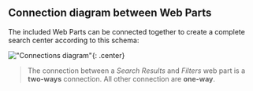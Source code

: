 ## Connection diagram between Web Parts

The included Web Parts can be connected together to create a complete search center according to this schema:

!["Connections diagram"](../assets/connections_flow.png){: .center}

> The connection between a _Search Results_ and _Filters_ web part is a **two-ways** connection. All other connection are **one-way**.